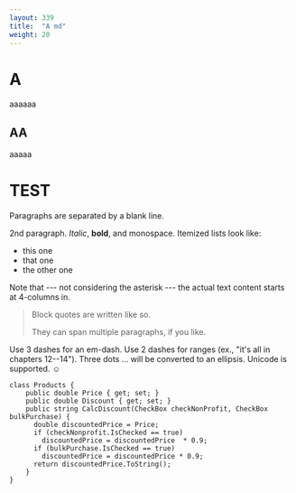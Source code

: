 ```yaml
---
layout: 339
title:  "A md"
weight: 20
---
```


# A

aaaaaa

## AA

aaaaa


# TEST

Paragraphs are separated by a blank line.

2nd paragraph. *Italic*, **bold**, and monospace. Itemized lists
look like:

  * this one
  * that one
  * the other one

Note that --- not considering the asterisk --- the actual text
content starts at 4-columns in.

> Block quotes are
> written like so.
>
> They can span multiple paragraphs,
> if you like.

Use 3 dashes for an em-dash. Use 2 dashes for ranges (ex., "it's all
in chapters 12--14"). Three dots ... will be converted to an ellipsis.
Unicode is supported. ☺

```
class Products {
    public double Price { get; set; } 
    public double Discount { get; set; } 
    public string CalcDiscount(CheckBox checkNonProfit, CheckBox bulkPurchase) {
      double discountedPrice = Price; 
      if (checkNonprofit.IsChecked == true) 
        discountedPrice = discountedPrice  * 0.9;
      if (bulkPurchase.IsChecked == true) 
        discountedPrice = discountedPrice * 0.9;
      return discountedPrice.ToString(); 
    }
}
```
